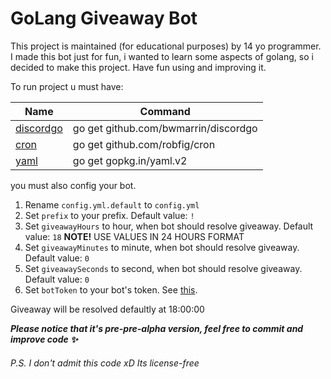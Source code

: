 # GoLang Giveaway Bot

This project is maintained (for educational purposes) by 14 yo programmer. I made this bot just for fun, i wanted to learn some aspects of golang, so i decided to make this project. Have fun using and improving it.

To run project u must have:

Name    | Command
--------|--------
[discordgo](https://github.com/bwmarrin/discordgo) | go get github.com/bwmarrin/discordgo
[cron](github.com/robfig/cron) | go get github.com/robfig/cron
[yaml](gopkg.in/yaml.v2) | go get gopkg.in/yaml.v2

you must also config your bot.
1. Rename `config.yml.default` to `config.yml`
2. Set `prefix` to your prefix. Default value: `!`
3. Set `giveawayHours` to hour, when bot should resolve giveaway. Default value: `18`
   **NOTE!** USE VALUES IN 24 HOURS FORMAT
4. Set `giveawayMinutes` to minute, when bot should resolve giveaway. Default value: `0`
5. Set `giveawaySeconds` to second, when bot should resolve giveaway. Default value: `0`
6. Set `botToken` to your bot's token. See [this](https://discordapp.com/developers/applications/).
<p>Giveaway will be resolved defaultly at 18:00:00</p>
   
***Please notice that it's pre-pre-alpha version, feel free to commit and improve code ✨***

###### P.S. I don't admit this code xD Its license-free


   
